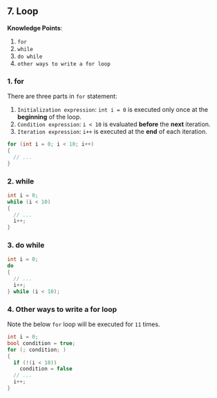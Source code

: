 ## 7. Loop

**Knowledge Points**:

1. `for`
2.  `while`
3.  `do while`
4. `other ways to write a for loop`

### 1. for

There are three parts in `for` statement:

1. `Initialization expression`: `int i = 0` is executed only once at the **beginning** of the loop.
2. `Condition expression`: `i < 10` is evaluated **before** the **next** iteration.
3. `Iteration expression`: `i++` is executed at the **end** of each iteration.

```c++
for (int i = 0; i < 10; i++)
{
  // ...
}
```

### 2. while

```c++
int i = 0;
while (i < 10)
{
  // ...
  i++;
}
```

### 3. do while

```c++
int i = 0;
do
{
  // ...
  i++; 
} while (i < 10);
```

### 4. Other ways to write a for loop

Note the below `for` loop will be executed for `11` times.

```c++
int i = 0;
bool condition = true;
for (; condition; )
{
  if (!(i < 10))
    condition = false
  // ...
  i++;
}
```

